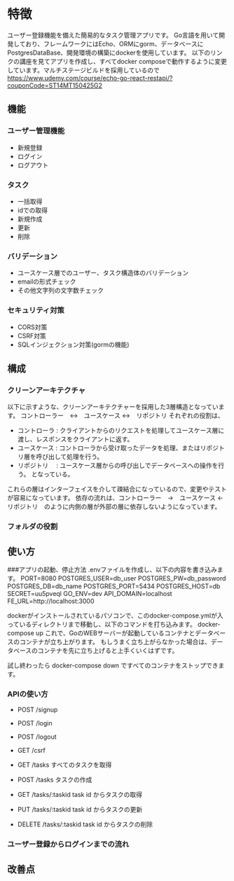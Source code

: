 # 特徴
ユーザー登録機能を備えた簡易的なタスク管理アプリです。
Go言語を用いて開発しており、フレームワークにはEcho、ORMにgorm、データベースにPostgresDataBase、開発環境の構築にdockerを使用しています。
以下のリンクの講座を見てアプリを作成し、すべてdocker composeで動作するように変更しています。マルチステージビルドを採用しているので
https://www.udemy.com/course/echo-go-react-restapi/?couponCode=ST14MT150425G2

## 機能
### ユーザー管理機能
- 新規登録
- ログイン
- ログアウト

### タスク
- 一括取得
- idでの取得
- 新規作成
- 更新
- 削除

### バリデーション
- ユースケース層でのユーザー、タスク構造体のバリデーション
- emailの形式チェック
- その他文字列の文字数チェック

### セキュリティ対策
- CORS対策
- CSRF対策
- SQLインジェクション対策(gormの機能)

## 構成
### クリーンアーキテクチャ
以下に示すような、クリーンアーキテクチャーを採用した3層構造となっています。
コントローラー　<->　ユースケース <->　リポジトリ
それぞれの役割は、
- コントローラ : クライアントからのリクエストを処理してユースケース層に渡し、レスポンスをクライアントに返す。
- ユースケース : コントローラから受け取ったデータを処理、またはリポジトリ層を呼び出して処理を行う。
- リポジトリ 　: ユースケース層からの呼び出しでデータベースへの操作を行う。
となっている。

これらの層はインターフェイスを介して疎結合になっているので、変更やテストが容易になっています。
依存の流れは、コントローラー　->　ユースケース <-　リポジトリ　のように内側の層が外部の層に依存しないようになっています。

### フォルダの役割

## 使い方
###アプリの起動、停止方法
.envファイルを作成し、以下の内容を書き込みます。
PORT=8080
POSTGRES_USER=db_user
POSTGRES_PW=db_password
POSTGRES_DB=db_name
POSTGRES_PORT=5434
POSTGRES_HOST=db
SECRET=uu5pveql
GO_ENV=dev
API_DOMAIN=localhost
FE_URL=http://localhost:3000

dockerがインストールされているパソコンで、このdocker-compose.ymlが入っているディレクトリまで移動し、以下のコマンドを打ち込みます。
docker-compose up
これで、GoのWEBサーバーが起動しているコンテナとデータベースのコンテナが立ち上がります。
もしうまく立ち上がらなかった場合は、データベースのコンテナを先に立ち上げると上手くいくはずです。

試し終わったら docker-compose down ですべてのコンテナをストップできます。

### APIの使い方
- POST /signup
- POST /login
- POST /logout
- GET /csrf

- GET    /tasks  すべてのタスクを取得
- POST   /tasks  タスクの作成
- GET    /tasks/:taskid  task id からタスクの取得
- PUT    /tasks/:taskid  task id からタスクの更新
- DELETE /tasks/:taskid  task id からタスクの削除

### ユーザー登録からログインまでの流れ

## 改善点
